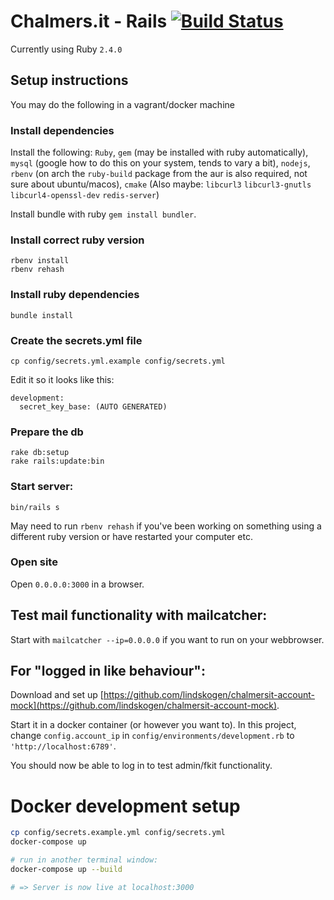 # Chalmers.it - Rails [![Build Status](https://travis-ci.org/cthit/chalmersit-rails.svg?branch=develop)](https://travis-ci.org/cthit/chalmersit-rails)

Currently using Ruby `2.4.0`

## Setup instructions

You may do the following in a vagrant/docker machine

### Install dependencies
Install the following: `Ruby`, `gem` (may be installed with ruby automatically), `mysql` (google how to do this on your system, tends to vary a bit), `nodejs`, `rbenv` (on arch the `ruby-build` package from the aur is also required, not sure about ubuntu/macos), `cmake`
(Also maybe: `libcurl3` `libcurl3-gnutls` `libcurl4-openssl-dev` `redis-server`)

Install bundle with ruby `gem install bundler`.

### Install correct ruby version
```
rbenv install
rbenv rehash
```

### Install ruby dependencies
`bundle install`


### Create the secrets.yml file
`cp config/secrets.yml.example config/secrets.yml`

Edit it so it looks like this:
```
development:
  secret_key_base: (AUTO GENERATED)
```

### Prepare the db
```
rake db:setup
rake rails:update:bin
```

### Start server:
`bin/rails s`

May need to run `rbenv rehash` if you've been working on something using a different ruby version or have restarted your computer etc.

### Open site
Open `0.0.0.0:3000` in a browser.

## Test mail functionality with mailcatcher:
Start with `mailcatcher --ip=0.0.0.0` if you want to run on your webbrowser.

## For "logged in like behaviour":
Download and set up [https://github.com/lindskogen/chalmersit-account-mock](https://github.com/lindskogen/chalmersit-account-mock).

Start it in a docker container (or however you want to). In this project, change `config.account_ip` in `config/environments/development.rb` to `'http://localhost:6789'`.

You should now be able to log in to test admin/fkit functionality.

# Docker development setup

```bash
cp config/secrets.example.yml config/secrets.yml
docker-compose up

# run in another terminal window:
docker-compose up --build

# => Server is now live at localhost:3000
```
